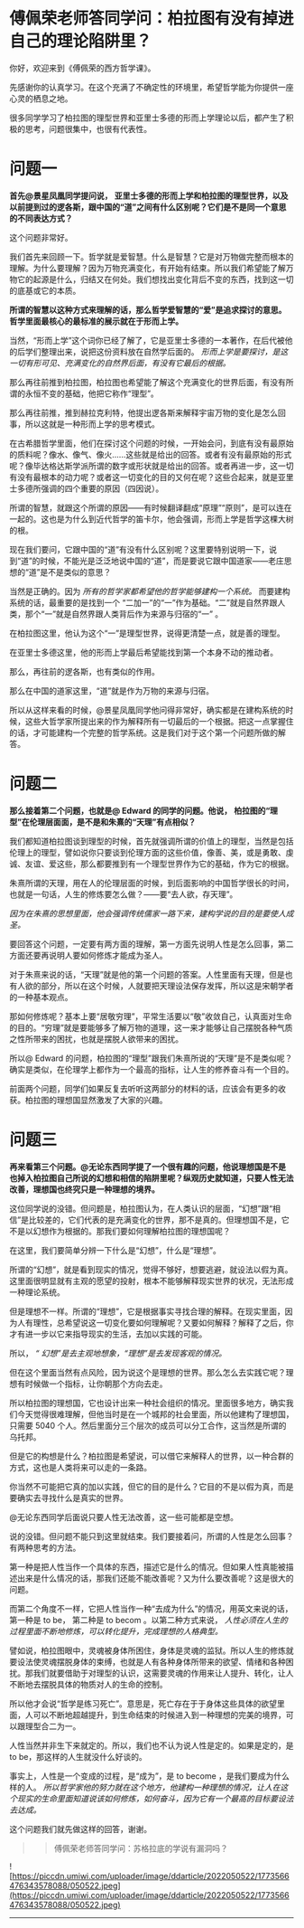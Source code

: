 # 傅佩荣老师答同学问：柏拉图有没有掉进自己的理论陷阱里？

你好，欢迎来到《傅佩荣的西方哲学课》。

先感谢你的认真学习。在这个充满了不确定性的环境里，希望哲学能为你提供一座心灵的栖息之地。

很多同学学习了柏拉图的理型世界和亚里士多德的形而上学理论以后，都产生了积极的思考，问题很集中，也很有代表性。

# 问题一

 **首先@景星凤凰同学提问说，**  **亚里士多德的形而上学和柏拉图的理型世界，以及以前提到过的逻各斯，跟中国的“道”之间有什么区别呢？它们是不是同一个意思的不同表达方式？**

这个问题非常好。

我们首先来回顾一下。哲学就是爱智慧。什么是智慧？它是对万物做完整而根本的理解。为什么要理解？因为万物充满变化，有开始有结束。所以我们希望能了解万物它的起源是什么，归结又在何处。我们想找出变化背后不变的东西，找到这一切的底基或它的本质。

 **所谓的智慧以这种方式来理解的话，那么哲学爱智慧的“爱”是追求探讨的意思。哲学里面最核心的最标准的展示就在于形而上学。**

当然，“形而上学”这个词你已经了解了，它是亚里士多德的一本著作，在后代被他的后学们整理出来，说把这份资料放在自然学后面的。 *形而上学是要探讨，是这一切有形可见、充满变化的自然界后面，有没有它最后的根据。*

那么再往前推到柏拉图，柏拉图也希望能了解这个充满变化的世界后面，有没有所谓的永恒不变的基础，他把它称作“理型”。

那么再往前推，推到赫拉克利特，他提出逻各斯来解释宇宙万物的变化是怎么回事，所以这就是一种形而上学的思考模式。

在古希腊哲学里面，他们在探讨这个问题的时候，一开始会问，到底有没有最原始的质料呢？像水、像气、像火......这些就是给出的回答。或者有没有最原始的形式呢？像毕达格达斯学派所谓的数字或形状就是给出的回答。或者再进一步，这一切有没有最根本的动力呢？或者这一切变化的目的又何在呢？这些合起来，就是亚里士多德所强调的四个重要的原因（四因说）。

所谓的智慧，就跟这个所谓的原因——有时候翻译翻成“原理”“原则”，是可以连在一起的。这也是为什么到近代哲学的笛卡尔，他会强调，形而上学是哲学这棵大树的根。

现在我们要问，它跟中国的“道”有没有什么区别呢？这里要特别说明一下，说到“道”的时候，不能光是泛泛地说中国的“道”，而是要说它跟中国道家——老庄思想的“道”是不是类似的意思？

当然是正确的。因为 *所有的哲学家都希望他的哲学能够建构一个系统。* 而要建构系统的话，最重要的是找到一个 “二加一”的“一”作为基础。“二”就是自然界跟人类，那个“一”就是自然界跟人类背后作为来源与归宿的“一” 。

在柏拉图这里，他认为这个“一”是理型世界，说得更清楚一点，就是善的理型。

在亚里士多德这里，他的形而上学最后希望能找到第一个本身不动的推动者。

那么，再往前的逻各斯，也有类似的作用。

那么在中国的道家这里，“道”就是作为万物的来源与归宿。

所以从这样来看的时候，@景星凤凰同学他问得非常好，确实都是在建构系统的时候，这些大哲学家所提出来的作为解释所有一切最后的一个根据。把这一点掌握住的话，才可能建构一个完整的哲学系统。这是我们对于这个第一个问题所做的解答。

# 问题二

 **那么接着第二个问题，也就是@ Edward 的同学的问题。他说，**  **柏拉图的“理型”在伦理层面面，是不是和朱熹的“天理”有点相似？**

我们都知道柏拉图谈到理型的时候，首先就强调所谓的价值上的理型，当然是包括伦理上的理型，譬如说你只要谈到伦理方面的这些价值，像善、美，或是勇敢、虔诚、友谊、爱这些，那么都要推到有一个理型世界作为它的基础，作为它的根据。

朱熹所谓的天理，用在人的伦理层面的时候，到后面影响的中国哲学很长的时间，也就是一句话，人生的修炼要怎么做？——要“去人欲，存天理”。

 *因为在朱熹的思想里面，他会强调传统儒家一路下来，建构学说的目的是要使人成圣。*

要回答这个问题，一定要有两方面的理解，第一方面先说明人性是怎么回事，第二方面还要再说明人要如何修炼才能成为圣人。

对于朱熹来说的话，“天理”就是他的第一个问题的答案。人性里面有天理，但是也有人欲的部分，所以在这个时候，人就要把天理设法保存发挥，所以这是宋朝学者的一种基本观点。

那如何修炼呢？基本上要“居敬穷理”，平常生活要以“敬”收敛自己，认真面对生命的目的。“穷理”就是要能够多了解万物的道理，这一来才能够让自己摆脱各种气质之性所带来的困扰，也就是摆脱人欲带来的困扰。

所以@ Edward 的问题，柏拉图的“理型”跟我们朱熹所说的“天理”是不是类似呢？确实是类似，在伦理学上都作为一个最高的指标，让人生的修养奋斗有一个目的。

前面两个问题，同学们如果反复去听听这两部分的材料的话，应该会有更多的收获。柏拉图的理想国显然激发了大家的兴趣。

# 问题三

 **再来看第三个问题。@无论东西同学提了一个很有趣的问题，他说理想国是不是也掉入柏拉图自己所说的幻想和相信的陷阱里呢？纵观历史就知道，只要人性无法改善，理想国也终究只是一种理想的境界。**

这位同学说的没错。但问题是，柏拉图认为，在人类认识的层面，“幻想”跟“相信”是比较差的，它们代表的是充满变化的世界，那不是真的。但理想国不是，它不是以幻想作为根据的。那我们要如何理解柏拉图的理想国呢？

在这里，我们要简单分辨一下什么是“幻想”，什么是“理想”。

所谓的“幻想”，就是看到现实的情况，觉得不够好，想要逃避，就设法以假为真。这里面很明显就有主观的愿望的投射，根本不能够解释现实世界的状况，无法形成一种理论系统。

但是理想不一样。所谓的“理想”，它是根据事实寻找合理的解释。在现实里面，因为人有理性，总希望说这一切变化要如何理解呢？又要如何解释？解释了之后，你才有进一步以它来指导现实的生活，去加以实践的可能。

所以， *“*  *幻想”是去主观地想象，“理想”是去发现客观的情况。*

但在这个里面当然有点风险，因为说这个是理想的世界。那么怎么去实践它呢？理想有时候做一个指标，让你朝那个方向去走。

所以柏拉图的理想国，它也设计出来一种社会组织的情况。里面很多地方，确实我们今天觉得很难理解，但他当时是在一个城邦的社会里面，所以他建构了理想国，只需要 5040 个人。然后里面分三个层次的成员可以分工合作，这当然是所谓的乌托邦。

但是它的构想是什么？柏拉图是希望说，可以借它来解释人的世界，以一种合群的方式，这也是人类将来可以走的一条路。

你当然不可能把它真的加以实践，但它的目的是什么？它目的不是以假为真，而是要确实去寻找什么是真实的世界。

@无论东西同学后面说只要人性无法改善，这一些可能都是空想。

说的没错。但问题不能只到这里就结束。我们要接着问，所谓的人性是怎么回事？有两种思考的方法。

第一种是把人性当作一个具体的东西，描述它是什么的情况。但如果人性真能被描述出来是什么情况的话，那我们还能不能改善呢？又为什么要改善呢？这是很大的问题。

而第二个角度不一样，它把人性当作一种“去成为什么”的情况，用英文来说的话，第一种是 to be， 第二种是 to becom 。以第二种方式来说， *人性必须在人生的过程里面不断地修炼，可以转化提升，完成理想的人格典型。*

譬如说，柏拉图眼中，灵魂被身体所困住，身体是灵魂的监狱。所以人生的修炼就要设法使灵魂摆脱身体的束缚，也就是人有各种身体所带来的欲望、情绪和各种困扰。那我们就要借助于对理型的认识，这需要灵魂的作用来让人提升、转化，让人不断地去摆脱具体的物质对人的生命的控制。

所以他才会说“哲学是练习死亡”。意思是，死亡存在于于身体这些具体的欲望里面，人可以不断地超越提升，到生命结束的时候进入到一种理想的完美的境界，可以跟理型合二为一。

人性当然并非生下来就定的。所以，我们也不认为说人性是定的。如果是定的，是to be，那这样的人生就没什么好谈的。

事实上，人性是一个变成的过程，是“成为”，是 to become ，是我们要成为什么样的人。 *所以哲学家他的努力就在这个地方，他建构一种理想的情况，让人在这个现实的生命里面知道说该如何修炼，如何奋斗，因为它有一个最高的目标要设法去达成。*

这个问题我们就先做这样的回答，谢谢。

>>傅佩荣老师答同学问：苏格拉底的学说有漏洞吗？

![https://piccdn.umiwi.com/uploader/image/ddarticle/2022050522/1773566476343578088/050522.jpeg](https://piccdn.umiwi.com/uploader/image/ddarticle/2022050522/1773566476343578088/050522.jpeg)

---
